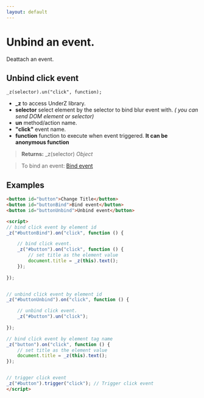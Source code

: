 ```yaml
---
layout: default
---
```

# Unbind an event.
Deattach an event.


## Unbind click event
`_z(selector).un("click", function);`

* **_z** to access UnderZ library.
* **selector** select element by the selector to bind blur event with. _( you can send DOM element or selector)_
* **un** method/action name.
* **"click"** event name.
* **function** function to execute when event triggered. **It can be anonymous function**

> **Returns:** _z(selector) _Object_

> To bind an event: [Bind event](https://github.com/hlaCk/UnderZ/wiki/.on())

## Examples
```html
<button id="button">Change Title</button>
<button id="buttonBind">Bind event</button>
<button id="buttonUnbind">Unbind event</button>

<script>
// bind click event by element id
_z("#buttonBind").on("click", function () { 

	// bind click event.
	_z("#button").on("click", function () { 
		// set title as the element value
		document.title = _z(this).text();
	});
	
});


// unbind click event by element id
_z("#buttonUnbind").on("click", function () { 

	// unbind click event.
	_z("#button").un("click");
	
});

// bind click event by element tag name
_z("button").on("click", function () { 
	// set title as the element value
	document.title = _z(this).text();
});


// trigger click event
_z("#button").trigger("click"); // Trigger click event
</script>
```

